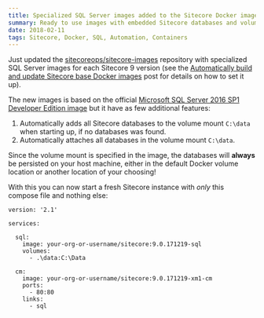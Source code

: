 ```yaml
---
title: Specialized SQL Server images added to the Sitecore Docker image repository
summary: Ready to use images with embedded Sitecore databases and volume support.
date: 2018-02-11
tags: Sitecore, Docker, SQL, Automation, Containers
---
```

Just updated the [sitecoreops/sitecore-images](https://github.com/sitecoreops/sitecore-images) repository with specialized SQL Server images for each Sitecore 9 version (see the [Automatically build and update Sitecore base Docker images](/posts/automatically-build-and-update-base-images) post for details on how to set it up).

The new images is based on the official [Microsoft SQL Server 2016 SP1 Developer Edition image](https://hub.docker.com/r/microsoft/mssql-server-windows-developer/) but it have as few additional features:

1. Automatically adds all Sitecore databases to the volume mount `C:\data` when starting up, if no databases was found.
1. Automatically attaches all databases in the volume mount `C:\data`.

Since the volume mount is specified in the image, the databases will **always** be persisted on your host machine, either in the default Docker volume location or another location of your choosing!

With this you can now start a fresh Sitecore instance with *only* this compose file and nothing else:

````YML
version: '2.1'

services:

  sql:
    image: your-org-or-username/sitecore:9.0.171219-sql
    volumes:
      - .\data:C:\Data

  cm:
    image: your-org-or-username/sitecore:9.0.171219-xm1-cm
    ports:
      - 80:80
    links:
      - sql
````